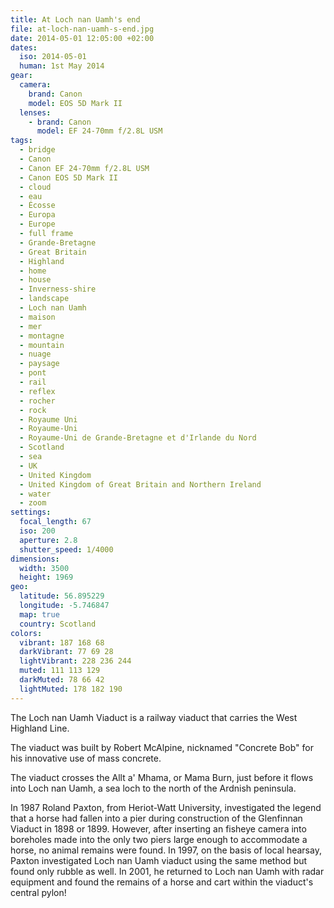 ```yaml
---
title: At Loch nan Uamh's end
file: at-loch-nan-uamh-s-end.jpg
date: 2014-05-01 12:05:00 +02:00
dates:
  iso: 2014-05-01
  human: 1st May 2014
gear:
  camera:
    brand: Canon
    model: EOS 5D Mark II
  lenses:
    - brand: Canon
      model: EF 24-70mm f/2.8L USM
tags:
  - bridge
  - Canon
  - Canon EF 24-70mm f/2.8L USM
  - Canon EOS 5D Mark II
  - cloud
  - eau
  - Écosse
  - Europa
  - Europe
  - full frame
  - Grande-Bretagne
  - Great Britain
  - Highland
  - home
  - house
  - Inverness-shire
  - landscape
  - Loch nan Uamh
  - maison
  - mer
  - montagne
  - mountain
  - nuage
  - paysage
  - pont
  - rail
  - reflex
  - rocher
  - rock
  - Royaume Uni
  - Royaume-Uni
  - Royaume-Uni de Grande-Bretagne et d'Irlande du Nord
  - Scotland
  - sea
  - UK
  - United Kingdom
  - United Kingdom of Great Britain and Northern Ireland
  - water
  - zoom
settings:
  focal_length: 67
  iso: 200
  aperture: 2.8
  shutter_speed: 1/4000
dimensions:
  width: 3500
  height: 1969
geo:
  latitude: 56.895229
  longitude: -5.746847
  map: true
  country: Scotland
colors:
  vibrant: 187 168 68
  darkVibrant: 77 69 28
  lightVibrant: 228 236 244
  muted: 111 113 129
  darkMuted: 78 66 42
  lightMuted: 178 182 190
---
```


The Loch nan Uamh Viaduct is a railway viaduct that carries the West Highland Line. 

The viaduct was built by Robert McAlpine, nicknamed "Concrete Bob" for his innovative use of mass concrete.

The viaduct crosses the Allt a' Mhama, or Mama Burn, just before it flows into Loch nan Uamh, a sea loch to the north of the Ardnish peninsula.

In 1987 Roland Paxton, from Heriot-Watt University, investigated the legend that a horse had fallen into a pier during construction of the Glenfinnan Viaduct in 1898 or 1899. However, after inserting an fisheye camera into boreholes made into the only two piers large enough to accommodate a horse, no animal remains were found. In 1997, on the basis of local hearsay, Paxton investigated Loch nan Uamh viaduct using the same method but found only rubble as well. In 2001, he returned to Loch nan Uamh with radar equipment and found the remains of a horse and cart within the viaduct's central pylon!
